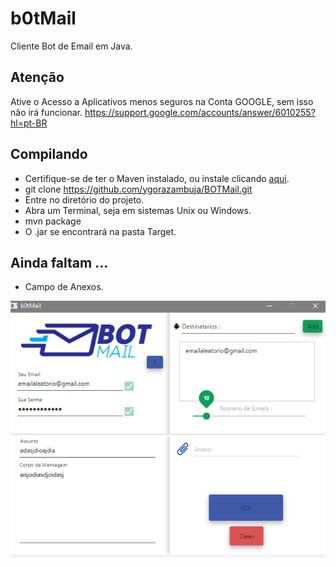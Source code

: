 # b0tMail

Cliente Bot de Email em Java.

## Atenção
Ative o Acesso a Aplicativos menos seguros na Conta GOOGLE, sem isso não irá funcionar.
https://support.google.com/accounts/answer/6010255?hl=pt-BR

## Compilando

- Certifique-se de ter o Maven instalado, ou instale clicando [aqui](https://maven.apache.org/install.html).
- git clone https://github.com/ygorazambuja/BOTMail.git
- Entre no diretório do projeto.
- Abra um Terminal, seja em sistemas Unix ou Windows.
- mvn package
- O .jar se encontrará na pasta Target.


## Ainda faltam ...

- Campo de Anexos.

![App](app.png)
